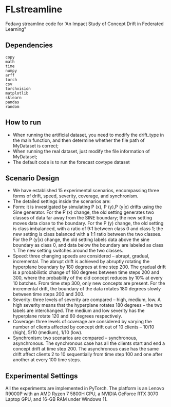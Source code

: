 # FLstreamline
Fedavg streamline code for 'An Impact Study of Concept Drift in Federated Learning"  

## Dependencies
    copy
    math
    time
    numpy
    arff
    torch
    csv
    torchvision
    matplotlib
    sklearn
    pandas
    random


## How to run
- When running the artificial dataset, you need to modify the drift_type in the main function, and then determine whether the file path of MyDataset is correct;
- When running the real dataset, just modify the file information of MyDataset;
- The default code is to run the forecast covtype dataset

    


## Scenario Design
- We have established 15 experimental scenarios, encompassing three forms of drift, speed, severity, coverage, and synchronism. 
- The detailed settings inside the scenarios are:
- Form: it is investigated by simulating P (x), P (y),P (y|x) drifts using the Sine generator. For the P (x) change, the old setting generates two classes of data far away from the SINE boundary; the new setting moves data close to       the boundary. For the P (y) change, the old setting is class imbalanced, with a ratio of 9:1 between class 0 and class 1; the new setting is class balanced with a 1:1 ratio between the two classes. For the P (y|x) change, the old         setting labels data above the sine boundary as class 0, and data below the boundary are labeled as class 1. The new setting switches around the two classes.
- Speed: three changing speeds are considered – abrupt, gradual, incremental. The abrupt drift is achieved by abruptly rotating the hyperplane boundary by 180 degrees at time step 200. The gradual drift is a probabilistic change of       180 degrees between time steps 200 and 300, where the probability of the old concept reduces by 10% at every 10 batches. From time step 300, only new concepts are present. For the incremental drift, the
    boundary of the data rotates 180 degrees slowly between time steps 200 and 300.
- Severity: three levels of severity are compared – high, medium, low. A high severity means that the hyperplane rotates 180 degrees – the two labels are interchanged. The medium and low severity has the hyperplane rotate 120 and 60      degrees respectively.
- Coverage: three levels of coverage are considered by varying the number of clients affected by concept drift out of 10 clients – 10/10 (high), 5/10 (medium), 1/10 (low).
- Synchronism: two scenarios are compared – synchronous, asynchronous. The synchronous case has all the clients start and end a concept drift at time step 200. The asynchronous case has the same drift affect clients 2 to 10               sequentially from time step 100 and one after another at every 100 time steps.

## Experimental Settings
All the experiments are implemented in PyTorch. The platform is an Lenovo R9000P with an AMD Ryzen 7 5800H CPU, a NVIDIA GeForce RTX 3070 Laptop GPU, and 16-GB RAM under Windows 11. 
